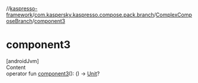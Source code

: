 //[kaspresso-framework](../../index.md)/[com.kaspersky.kaspresso.compose.pack.branch](../index.md)/[ComplexComposeBranch](index.md)/[component3](component3.md)



# component3  
[androidJvm]  
Content  
operator fun [component3](component3.md)(): () -> [Unit](https://kotlinlang.org/api/latest/jvm/stdlib/kotlin/-unit/index.html)?  



